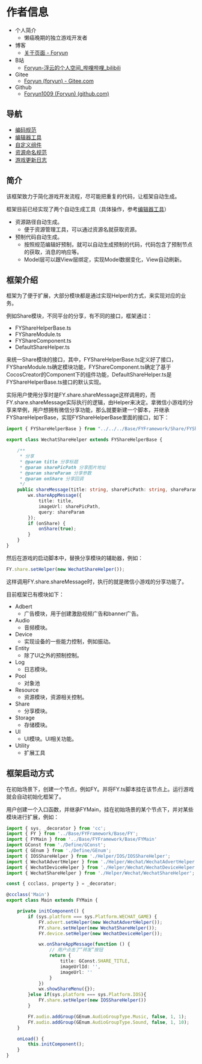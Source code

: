

# 作者信息

- 个人简介
  - 懒癌晚期的独立游戏开发者
- 博客
  - [关于页面 - Foryun](https://www.foryun.com.cn/s/about)
- B站
  - [Foryun-浮云的个人空间_哔哩哔哩_bilibili](https://space.bilibili.com/2920221)
- Gitee
  - [Foryun (foryun) - Gitee.com](https://gitee.com/foryun)
- Github
  - [Foryun1009 (Foryun) (github.com)](https://github.com/Foryun1009)



## 导航

- [编码规范](./README/编码规范.md)
- [编辑器工具](./README/编辑器工具.md)
- [自定义组件](./README/自定义组件.md)
- [资源命名规范](./README/资源命名规范.md)
- [游戏更新日志](./README/游戏更新日志.md)



## 简介

该框架致力于简化游戏开发流程，尽可能把重复的代码，让框架自动生成。

框架目前已经实现了两个自动生成工具（具体操作，参考[编辑器工具](./README/编辑器工具.md)）

- 资源路径自动生成。
  - 便于资源管理工具，可以通过资源名就获取资源。
- 预制代码自动生成。
  - 按照规范编辑好预制，就可以自动生成预制的代码，代码包含了预制节点的获取，消息的响应等。
  - Model层可以跟View层绑定，实现Model数据变化，View自动刷新。



## 框架介绍

框架为了便于扩展，大部分模块都是通过实现Helper的方式，来实现对应的业务。

例如Share模块，不同平台的分享，有不同的接口，框架通过：

- FYShareHelperBase.ts
- FYShareModule.ts
- FYShareComponent.ts
- DefaultShareHelper.ts

来统一Share模块的接口，其中，FYShareHelperBase.ts定义好了接口，FYShareModule.ts确定模块功能，FYShareComponent.ts确定了基于CocosCreator的Component下的组件功能，DefaultShareHelper.ts是FYShareHelperBase.ts接口的默认实现。

实际用户使用分享时是FY.share.shareMessage这样调用的，而FY.share.shareMessage实际执行的逻辑，由Helper来决定。拿微信小游戏的分享来举例，用户想拥有微信分享功能，那么就要新建一个脚本，并继承FYShareHelperBase，实现FYShareHelperBase里面的接口，如下：

```typescript
import { FYShareHelperBase } from "../../../Base/FYFramework/Share/FYShareHelperBase";

export class WechatShareHelper extends FYShareHelperBase {

    /**
     * 分享
     * @param title 分享标题
     * @param sharePicPath 分享图片地址
     * @param shareParam 分享参数
     * @param onShare 分享回调
     */
    public shareMessage(title: string, sharePicPath: string, shareParam: string, onShare: (isSuccess: boolean) => void): void {
        wx.shareAppMessage({
            title: title,
            imageUrl: sharePicPath,
            query: shareParam
        });
        if (onShare) {
            onShare(true);
        }
    }
}
```

然后在游戏的启动脚本中，替换分享模块的辅助器，例如：

```typescript
FY.share.setHelper(new WechatShareHelper());
```

这样调用FY.share.shareMessage时，执行的就是微信小游戏的分享功能了。



目前框架已有模块如下：

- Adbert
  - 广告模块，用于创建激励视频广告和banner广告。
- Audio
  - 音频模块。
- Device
  - 实现设备的一些能力控制，例如振动。
- Entity
  - 除了UI之外的预制控制。
- Log
  - 日志模块。
- Pool
  - 对象池
- Resource
  - 资源模块，资源相关控制。
- Share
  - 分享模块。
- Storage
  - 存储模块。
- UI
  - UI模块。UI相关功能。
- Utility
  - 扩展工具



## 框架启动方式

在初始场景下，创建一个节点，例如FY。并将FY.ts脚本挂在该节点上。运行游戏就会自动初始化框架了。

用户创建一个入口函数，并继承FYMain，挂在初始场景的某个节点下，并对某些模块进行扩展，例如：

```typescript
import { sys, _decorator } from 'cc';
import { FY } from '../Base/FYFramework/Base/FY';
import { FYMain } from '../Base/FYFramework/Base/FYMain'
import GConst from './Define/GConst';
import { GEnum } from './Define/GEnum';
import { IOSShareHelper } from './Helper/IOS/IOSShareHelper';
import { WechatAdvertHelper } from './Helper/Wechat/WechatAdvertHelper';
import { WechatDeviceHelper } from './Helper/Wechat/WechatDeviceHelper';
import { WechatShareHelper } from './Helper/Wechat/WechatShareHelper';

const { ccclass, property } = _decorator;

@ccclass('Main')
export class Main extends FYMain {

    private initComponent() {
        if (sys.platform === sys.Platform.WECHAT_GAME) {
            FY.advert.setHelper(new WechatAdvertHelper());
            FY.share.setHelper(new WechatShareHelper());
            FY.device.setHelper(new WechatDeviceHelper());

            wx.onShareAppMessage(function () {
                // 用户点击了“转发”按钮
                return {
                    title: GConst.SHARE_TITLE,
                    imageUrlId: '',
                    imageUrl: ''
                }
            })
            wx.showShareMenu({});
        }else if(sys.platform === sys.Platform.IOS){
            FY.share.setHelper(new IOSShareHelper())
        }

        FY.audio.addGroup(GEnum.AudioGroupType.Music, false, 1, 1);
        FY.audio.addGroup(GEnum.AudioGroupType.Sound, false, 1, 10);
    }

    onLoad() {
        this.initComponent();
    }
}
```

